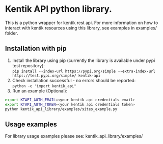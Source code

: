 # Kentik API python library.

This is a python wrapper for kentik rest api.
For more information on how to interact with kentik resources using this library, see examples in examples/ folder.

## Installation with pip

1. Install the library using pip (currently the library is available under pypi test repository):  
```pip install --index-url https://pypi.org/simple --extra-index-url https://test.pypi.org/simple/ kentik-api```
1. Check installation successful - no errors should be reported:  
```python -c "import kentik_api"``` 
1. Run an example (Optional):
  ```bash
  export KTAPI_AUTH_EMAIL=<your kentik api credentials email>
  export KTAPI_AUTH_TOKEN=<your kentik api credentials token>
  python kentik_api_library/examples/sites_example.py
  ```

## Usage examples

For library usage examples please see: kentik_api_library/examples/
